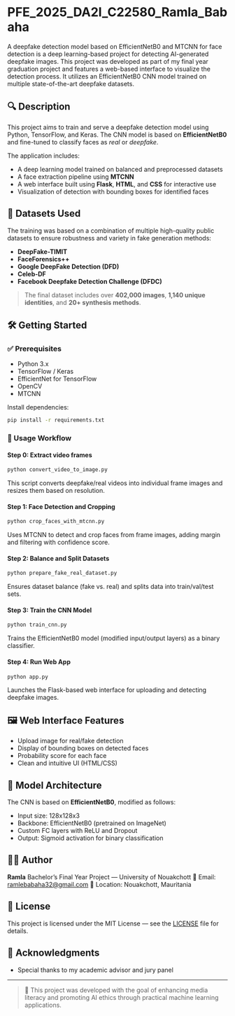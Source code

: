 # PFE_2025_DA2I_C22580_Ramla_Babaha
A deepfake detection model based on EfficientNetB0 and MTCNN for face detection is a deep learning-based project for detecting AI-generated deepfake images. This project was developed as part of my final year graduation project and features a web-based interface to visualize the detection process. It utilizes an EfficientNetB0 CNN model trained on multiple state-of-the-art deepfake datasets.

## 🔍 Description

This project aims to train and serve a deepfake detection model using Python, TensorFlow, and Keras. The CNN model is based on **EfficientNetB0** and fine-tuned to classify faces as *real* or *deepfake*.

The application includes:

- A deep learning model trained on balanced and preprocessed datasets
- A face extraction pipeline using **MTCNN**
- A web interface built using **Flask**, **HTML**, and **CSS** for interactive use
- Visualization of detection with bounding boxes for identified faces

## 🧾 Datasets Used

The training was based on a combination of multiple high-quality public datasets to ensure robustness and variety in fake generation methods:

- **DeepFake-TIMIT**
- **FaceForensics++**
- **Google DeepFake Detection (DFD)**
- **Celeb-DF**
- **Facebook Deepfake Detection Challenge (DFDC)**

> The final dataset includes over **402,000 images**, **1,140 unique identities**, and **20+ synthesis methods**.

## 🛠 Getting Started

### ✅ Prerequisites

- Python 3.x
- TensorFlow / Keras
- EfficientNet for TensorFlow
- OpenCV
- MTCNN

Install dependencies:

```bash
pip install -r requirements.txt
````

### 📂 Usage Workflow

#### Step 0: Extract video frames

```bash
python convert_video_to_image.py
```

This script converts deepfake/real videos into individual frame images and resizes them based on resolution.

#### Step 1: Face Detection and Cropping

```bash
python crop_faces_with_mtcnn.py
```

Uses MTCNN to detect and crop faces from frame images, adding margin and filtering with confidence score.

#### Step 2: Balance and Split Datasets

```bash
python prepare_fake_real_dataset.py
```

Ensures dataset balance (fake vs. real) and splits data into train/val/test sets.

#### Step 3: Train the CNN Model

```bash
python train_cnn.py
```

Trains the EfficientNetB0 model (modified input/output layers) as a binary classifier.

#### Step 4: Run Web App

```bash
python app.py
```

Launches the Flask-based web interface for uploading and detecting deepfake images.

## 🖼 Web Interface Features

* Upload image for real/fake detection
* Display of bounding boxes on detected faces
* Probability score for each face
* Clean and intuitive UI (HTML/CSS)

## 🤖 Model Architecture

The CNN is based on **EfficientNetB0**, modified as follows:

* Input size: 128x128x3
* Backbone: EfficientNetB0 (pretrained on ImageNet)
* Custom FC layers with ReLU and Dropout
* Output: Sigmoid activation for binary classification

## 🧑‍💻 Author

**Ramla**
Bachelor’s Final Year Project — University of Nouakchott
📧 Email: [ramlebabaha32@gmail.com](mailto:ramlebabaha32@gmail.com)
📍 Location: Nouakchott, Mauritania

## 📜 License

This project is licensed under the MIT License — see the [LICENSE](LICENSE) file for details.

## 🙏 Acknowledgments



* Special thanks to my academic advisor and jury panel

---

> 🧠 This project was developed with the goal of enhancing media literacy and promoting AI ethics through practical machine learning applications.

